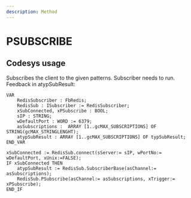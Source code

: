 ```yaml
---
description: Method
---
```


# PSUBSCRIBE

## Codesys usage

Subscribes the client to the given patterns. Subscriber needs to run. Feedback in atypSubResult:  

```
VAR	
	RedisSubscriber : FbRedis;
	RedisSub : ISubscriber := RedisSubscriber; 
	xSubConnected, xPSubscribe : BOOL;
	sIP : STRING; 
	wDefaultPort : WORD := 6379;
	asSubscriptions :  ARRAY [1..gcMAX_SUBSCRIPTIONS] OF STRING(gcMAX_STRINGLENGHT);
	atypSubResult : ARRAY [1..gcMAX_SUBSCRIPTIONS] OF typSubResult;
END_VAR
```

```
xSubConnected := RedisSub.connect(sServer:= sIP, wPortNo:= wDefaultPort, xUnix:=FALSE);
IF xSubConnected THEN
	atypSubResult := RedisSub.SubscriberBase(asChannel:= asSubscriptions);
	RedisSub.PSubscribe(asChannel:= asSubscriptions, xTrigger:= xPSubscribe);
END_IF
```

